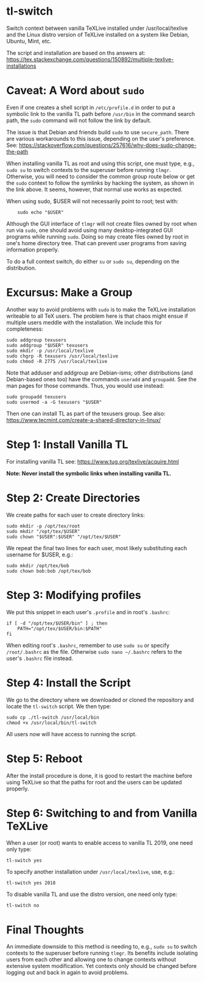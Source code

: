 # tl-switch
Switch context between vanilla TeXLive installed under /usr/local/texlive and the Linux distro version of TeXLive installed on a system like Debian, Ubuntu, Mint, etc.

The script and installation are based on ths answers at:
https://tex.stackexchange.com/questions/150892/multiple-texlive-installations

# Caveat: A Word about `sudo`
Even if one creates a shell script in `/etc/profile.d` in order to put a symbolic link to the vanilla TL path before `/usr/bin` in the command search path, the `sudo` command will not follow the link by default.

The issue is that Debian and friends build `sudo` to use `secure_path`. There are various workarounds to this issue, depending on the user's preference. See:
https://stackoverflow.com/questions/257616/why-does-sudo-change-the-path

When installing vanilla TL as root and using this script, one must type, e.g., `sudo su` to switch contexts to the superuser before running `tlmgr`. Otherwise, you will need to consider the common group route below or get the `sudo` context to follow the symlinks by hacking the system, as shown in the link above. It seems, however, that normal use works as expected.

When using sudo, $USER will not necessarily point to root; test with:

        sudo echo "$USER"
        
Although the GUI interface of `tlmgr` will not create files owned by root when run via `sudo`, one should avoid using many desktop-integrated GUI programs while running `sudo`. Doing so may create files owned by root in one's home directory tree. That can prevent user programs from saving information properly.
   
To do a full context switch, do either `su` or `sudo su`, depending on the distribution.

# Excursus: Make a Group
Another way to avoid problems with `sudo` is to make the TeXLive installation writeable to all TeX users. The problem here is that chaos might ensue if multiple users meddle with the installation. We include this for completeness:

    sudo addgroup texusers
    sudo addgroup "$USER" texusers
    sudo mkdir -p /usr/local/texlive
    sudo chgrp -R texusers /usr/local/texlive
    sudo chmod -R 2775 /usr/local/texlive

Note that adduser and addgroup are Debian-isms; other distributions (and Debian-based ones too) have the commands `useradd` and `groupadd`. See the man pages for those commands. Thus, you would use instead:

    sudo groupadd texusers
    sudo usermod -a -G texusers "$USER"

Then one can install TL as part of the texusers group.
See also: https://www.tecmint.com/create-a-shared-directory-in-linux/

# Step 1: Install Vanilla TL
For installing vanilla TL see: https://www.tug.org/texlive/acquire.html

**Note: Never install the symbolic links when installing vanilla TL.**

# Step 2: Create Directories
We create paths for each user to create directory links:

    sudo mkdir -p /opt/tex/root
    sudo mkdir "/opt/tex/$USER"
    sudo chown "$USER":$USER" "/opt/tex/$USER"
        
We repeat the final two lines for each user, most likely substituting each username for $USER, e.g.:

    sudo mkdir /opt/tex/bob
    sudo chown bob:bob /opt/tex/bob

# Step 3: Modifying profiles
We put this snippet in each user's `.profile` and in root's `.bashrc`:

    if [ -d "/opt/tex/$USER/bin" ] ; then
        PATH="/opt/tex/$USER/bin:$PATH"
    fi
        
When editing root's `.bashrc`, remember to use `sudo su` or specify `/root/.bashrc` as the file. Otherwise `sudo nano ~/.bashrc` refers to the user's `.bashrc` file instead.

# Step 4: Install the Script
We go to the directory where we downloaded or cloned the repository and locate the `tl-switch` script. We then type:

    sudo cp ./tl-switch /usr/local/bin
    chmod +x /usr/local/bin/tl-switch
    
All users now will have access to running the script.

# Step 5: Reboot
After the install procedure is done, it is good to restart the machine before using TeXLive so that the paths for root and the users can be updated properly.

# Step 6: Switching to and from Vanilla TeXLive
When a user (or root) wants to enable access to vanilla TL 2019, one need only type:

    tl-switch yes

To specify another installation under `/usr/local/texlive`, use, e.g.:

    tl-switch yes 2018

To disable vanilla TL and use the distro version, one need only type:

    tl-switch no

# Final Thoughts
An immediate downside to this method is needing to, e.g., `sudo su` to switch contexts to the superuser before running `tlmgr`. Its benefits include isolating users from each other and allowing one to change contexts without extensive system modification. Yet contexts only should be changed before logging out and back in again to avoid problems.
